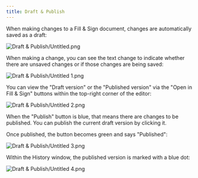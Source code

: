 ```yaml
---
title: Draft & Publish
---
```


When making changes to a Fill & Sign document, changes are automatically saved as a draft:

![Draft & Publish/Untitled.png](/img/fill-and-sign/draft-and-publish/Untitled.png)

When making a change, you can see the text change to indicate whether there are unsaved changes or if those changes are being saved:

![Draft & Publish/Untitled 1.png](/img/fill-and-sign/draft-and-publish/Untitled-01.png)

You can view the "Draft version" or the "Published version" via the "Open in Fill & Sign" buttons within the top-right corner of the editor:

![Draft & Publish/Untitled 2.png](/img/fill-and-sign/draft-and-publish/Untitled-02.png)

When the "Publish" button is blue, that means there are changes to be published. You can publish the current draft version by clicking it.

Once published, the button becomes green and says "Published":

![Draft & Publish/Untitled 3.png](/img/fill-and-sign/draft-and-publish/Untitled-03.png)

Within the History window, the published version is marked with a blue dot:

![Draft & Publish/Untitled 4.png](/img/fill-and-sign/draft-and-publish/Untitled-04.png)
